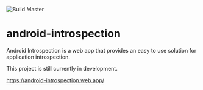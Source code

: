 ![Build Master](https://github.com/thejunkjon/android-introspection/workflows/Build%20Master/badge.svg)

# android-introspection

Android Introspection is a web app that provides an easy to use solution for application introspection.

This project is still currently in development.

https://android-introspection.web.app/

